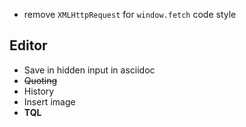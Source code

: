 * remove `XMLHttpRequest` for `window.fetch` code style

## Editor

* Save in hidden input in asciidoc
* ~~Quoting~~
* History
* Insert image
* **TQL**